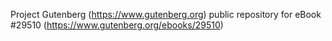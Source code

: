 Project Gutenberg (https://www.gutenberg.org) public repository for eBook #29510 (https://www.gutenberg.org/ebooks/29510)
